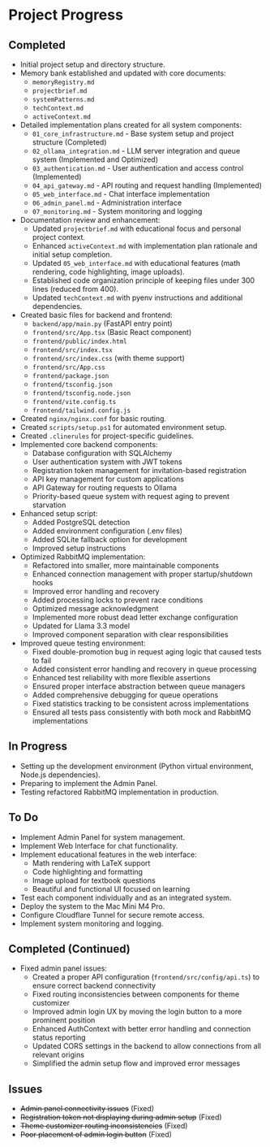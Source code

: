 # Project Progress

## Completed
- Initial project setup and directory structure.
- Memory bank established and updated with core documents:
    - `memoryRegistry.md`
    - `projectbrief.md`
    - `systemPatterns.md`
    - `techContext.md`
    - `activeContext.md`
- Detailed implementation plans created for all system components:
    - `01_core_infrastructure.md` - Base system setup and project structure (Completed)
    - `02_ollama_integration.md` - LLM server integration and queue system (Implemented and Optimized)
    - `03_authentication.md` - User authentication and access control (Implemented)
    - `04_api_gateway.md` - API routing and request handling (Implemented)
    - `05_web_interface.md` - Chat interface implementation
    - `06_admin_panel.md` - Administration interface
    - `07_monitoring.md` - System monitoring and logging
- Documentation review and enhancement:
    - Updated `projectbrief.md` with educational focus and personal project context.
    - Enhanced `activeContext.md` with implementation plan rationale and initial setup completion.
    - Updated `05_web_interface.md` with educational features (math rendering, code highlighting, image uploads).
    - Established code organization principle of keeping files under 300 lines (reduced from 400).
    - Updated `techContext.md` with pyenv instructions and additional dependencies.
- Created basic files for backend and frontend:
    - `backend/app/main.py` (FastAPI entry point)
    - `frontend/src/App.tsx` (Basic React component)
    - `frontend/public/index.html`
    - `frontend/src/index.tsx`
    - `frontend/src/index.css` (with theme support)
    - `frontend/src/App.css`
    - `frontend/package.json`
    - `frontend/tsconfig.json`
    - `frontend/tsconfig.node.json`
    - `frontend/vite.config.ts`
    - `frontend/tailwind.config.js`
- Created `nginx/nginx.conf` for basic routing.
- Created `scripts/setup.ps1` for automated environment setup.
- Created `.clinerules` for project-specific guidelines.
- Implemented core backend components:
    - Database configuration with SQLAlchemy
    - User authentication system with JWT tokens
    - Registration token management for invitation-based registration
    - API key management for custom applications
    - API Gateway for routing requests to Ollama
    - Priority-based queue system with request aging to prevent starvation
- Enhanced setup script:
    - Added PostgreSQL detection
    - Added environment configuration (.env files)
    - Added SQLite fallback option for development
    - Improved setup instructions
- Optimized RabbitMQ implementation:
    - Refactored into smaller, more maintainable components
    - Enhanced connection management with proper startup/shutdown hooks
    - Improved error handling and recovery
    - Added processing locks to prevent race conditions
    - Optimized message acknowledgment
    - Implemented more robust dead letter exchange configuration
    - Updated for Llama 3.3 model
    - Improved component separation with clear responsibilities
- Improved queue testing environment:
    - Fixed double-promotion bug in request aging logic that caused tests to fail
    - Added consistent error handling and recovery in queue processing
    - Enhanced test reliability with more flexible assertions
    - Ensured proper interface abstraction between queue managers
    - Added comprehensive debugging for queue operations
    - Fixed statistics tracking to be consistent across implementations
    - Ensured all tests pass consistently with both mock and RabbitMQ implementations

## In Progress
- Setting up the development environment (Python virtual environment, Node.js dependencies).
- Preparing to implement the Admin Panel.
- Testing refactored RabbitMQ implementation in production.

## To Do
- Implement Admin Panel for system management.
- Implement Web Interface for chat functionality.
- Implement educational features in the web interface:
    - Math rendering with LaTeX support
    - Code highlighting and formatting
    - Image upload for textbook questions
    - Beautiful and functional UI focused on learning
- Test each component individually and as an integrated system.
- Deploy the system to the Mac Mini M4 Pro.
- Configure Cloudflare Tunnel for secure remote access.
- Implement system monitoring and logging.

## Completed (Continued)
- Fixed admin panel issues:
  - Created a proper API configuration (`frontend/src/config/api.ts`) to ensure correct backend connectivity
  - Fixed routing inconsistencies between components for theme customizer
  - Improved admin login UX by moving the login button to a more prominent position
  - Enhanced AuthContext with better error handling and connection status reporting
  - Updated CORS settings in the backend to allow connections from all relevant origins
  - Simplified the admin setup flow and improved error messages

## Issues
- ~~Admin panel connectivity issues~~ (Fixed)
- ~~Registration token not displaying during admin setup~~ (Fixed)
- ~~Theme customizer routing inconsistencies~~ (Fixed)
- ~~Poor placement of admin login button~~ (Fixed)
